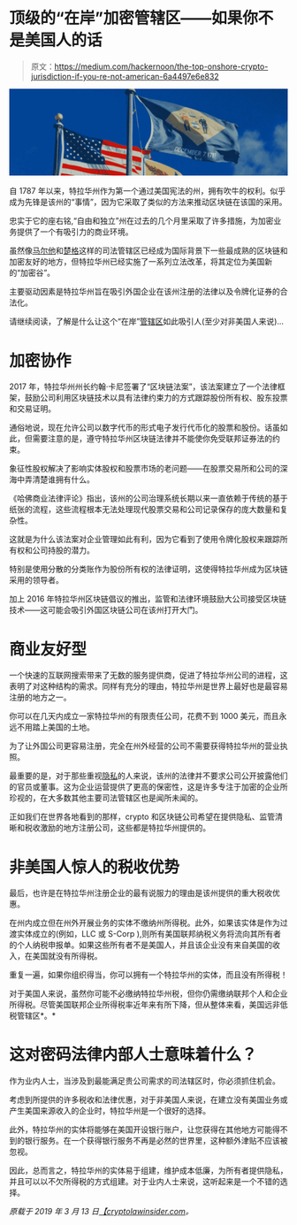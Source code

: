 # 顶级的“在岸”加密管辖区——如果你不是美国人的话

> 原文：<https://medium.com/hackernoon/the-top-onshore-crypto-jurisdiction-if-you-re-not-american-6a4497e6e832>

![](img/5e852b31f6b9fad48bcd1a2cc7bf0778.png)

自 1787 年以来，特拉华州作为第一个通过美国宪法的州，拥有吹牛的权利。似乎成为先锋是该州的“事情”，因为它采取了类似的方法来推动区块链在该国的采用。

忠实于它的座右铭,“自由和独立”州在过去的几个月里采取了许多措施，为加密业务提供了一个有吸引力的商业环境。

虽然像[马尔他](https://cryptolawinsider.com/malta-blockchains-island-haven/)和[楚格](https://cryptolawinsider.com/zug-the-crypto-friendly-jurisdiction-where-you-can-pay-taxes-in-bitcoin/)这样的司法管辖区已经成为国际背景下一些最成熟的区块链和加密友好的地方，但特拉华州已经实施了一系列立法改革，将其定位为美国新的“加密谷”。

主要驱动因素是特拉华州旨在吸引外国企业在该州注册的法律以及令牌化证券的合法化。

请继续阅读，了解是什么让这个“在岸”[管辖区](https://cryptolawinsider.com/category/jurisdictions/)如此吸引人(至少对非美国人来说)…

# 加密协作

2017 年，特拉华州州长约翰·卡尼签署了“区块链法案”，该法案建立了一个法律框架，鼓励公司利用区块链技术以具有法律约束力的方式跟踪股份所有权、股东投票和交易证明。

通俗地说，现在允许公司以数字代币的形式电子发行代币化的股票和股份。话虽如此，但需要注意的是，遵守特拉华州区块链法律并不能使你免受联邦证券法的约束。

象征性股权解决了影响实体股权和股票市场的老问题——在股票交易所和公司的深海中弄清楚谁拥有什么。

《哈佛商业法律评论》指出，该州的公司治理系统长期以来一直依赖于传统的基于纸张的流程，这些流程根本无法处理现代股票交易和公司记录保存的庞大数量和复杂性。

这就是为什么该法案对企业管理如此有利，因为它看到了使用令牌化股权来跟踪所有权和公司持股的潜力。

特别是使用分散的分类账作为股份所有权的法律证明，这使得特拉华州成为区块链采用的领导者。

加上 2016 年特拉华州区块链倡议的推出，监管和法律环境鼓励大公司接受区块链技术——这可能会吸引外国区块链公司在该州打开大门。

# 商业友好型

一个快速的互联网搜索带来了无数的服务提供商，促进了特拉华州公司的进程，这表明了对这种结构的需求。同样有充分的理由，特拉华州是世界上最好也是最容易注册的地方之一。

你可以在几天内成立一家特拉华州的有限责任公司，花费不到 1000 美元，而且永远不用踏上美国的土地。

为了让外国公司更容易注册，完全在州外经营的公司不需要获得特拉华州的营业执照。

最重要的是，对于那些重视[隐私](https://cryptolawinsider.com/data-privacy-nothing-to-hide/)的人来说，该州的法律并不要求公司公开披露他们的官员或董事。这为企业运营提供了更高的保密性，这是许多专注于加密的企业所珍视的，在大多数其他主要司法管辖区也是闻所未闻的。

正如我们在世界各地看到的那样，crypto 和区块链公司希望在提供隐私、监管清晰和税收激励的地方注册公司，这些都是特拉华州提供的。

# 非美国人惊人的税收优势

最后，也许是在特拉华州注册企业的最有说服力的理由是该州提供的重大税收优惠。

在州内成立但在州外开展业务的实体不缴纳州所得税。此外，如果该实体是作为过渡实体成立的(例如，LLC 或 S-Corp ),则所有美国联邦纳税义务将流向其所有者的个人纳税申报单。如果这些所有者不是美国人，并且该企业没有来自美国的收入，在美国就没有所得税。

重复一遍，如果你组织得当，你可以拥有一个特拉华州的实体，而且没有所得税！

对于美国人来说，虽然你可能不必缴纳特拉华州税，但你仍需缴纳联邦个人和企业所得税。尽管美国联邦企业所得税率近年来有所下降，但从整体来看，美国远非低税管辖区*。*

# 这对密码法律内部人士意味着什么？

作为业内人士，当涉及到最能满足贵公司需求的司法辖区时，你必须抓住机会。

考虑到所提供的许多税收和法律优惠，对于非美国人来说，在建立没有美国业务或产生美国来源收入的企业时，特拉华州是一个很好的选择。

此外，特拉华州的实体将能够在美国开设银行账户，让您获得在其他地方可能得不到的银行服务。在一个获得银行服务不再是必然的世界里，这种额外津贴不应该被忽视。

因此，总而言之，特拉华州的实体易于组建，维护成本低廉，为所有者提供隐私，并且可以以不欠所得税的方式组建。对于业内人士来说，这听起来是一个不错的选择。

*原载于 2019 年 3 月 13 日*[*【cryptolawinsider.com*](https://cryptolawinsider.com/delaware-crypto-jurisdiction/)*。*
